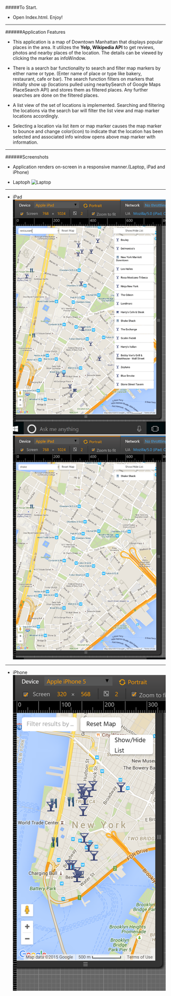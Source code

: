 #####To Start.
* Open Index.html. Enjoy!

-------------------------------------------------------------------------
######Application Features

* This application is a map of Downtown Manhattan that displays popular
places in the area. It utilizes the **Yelp, Wikipedia API** to get reviews,
photos and nearby places of the location. The details can be viewed by clicking the
marker as infoWindow. 

* There is a search bar functionality to search and filter map markers by either
name or type. (Enter name of place or type like bakery, restaurant, cafe or bar).
The search function filters on markers that initially show up
(locations pulled using nearbySearch of Google Maps PlaceSearch API) and stores
them as filtered places. Any further searches are done on the filtered places.

* A list view of the set of locations is implemented. Searching and filtering
the locations via the search bar will filter the list view and map marker
locations accordingly.

* Selecting a location via list item or map marker causes the map marker
to bounce and change color(icon) to indicate that the location has been
selected and associated info window opens above map marker with information.

--------------------------------------------------------------------

######Screenshots

* Application renders on-screen in a responsive manner.(Laptop, iPad and iPhone)

* Laptoph
![Laptop](ttps://github.com/Pooja0131/FEND-Neighbourhood-Project5a/blob/master/images/Laptop.png)
------------------------------------------------------------------------------

* iPad
![iPad](https://github.com/Pooja0131/FEND-Neighbourhood-Project5a/blob/master/images/iPadSearch1.png)
![iPad](https://github.com/Pooja0131/FEND-Neighbourhood-Project5a/blob/master/images/iPadSearch2.png)
------------------------------------------------------------------

* iPhone
![iPhone](https://github.com/Pooja0131/FEND-Neighbourhood-Project5a/blob/master/images/iPhone.png)

